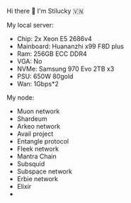 Hi there 👋 I'm Stilucky 🇻🇳                 
                                                        
My local server:                
- Chip: 2x Xeon E5 2686v4              
- Mainboard: Huananzhi x99 F8D plus      
- Ram: 256GB ECC DDR4      
- VGA: No    
- NVMe: Samsung 970 Evo 2TB x3   
- PSU: 650W 80gold
- Wan: 1Gbps*2    
   
My node: 
 
- Muon network
- Shardeum
- Arkeo network
- Avail project
- Entangle protocol
- Fleek network
- Mantra Chain
- Subsquid 
- Subspace network
- Erbie network
- Elixir
- 

